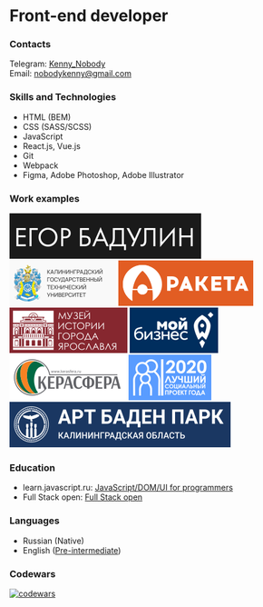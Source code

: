 # Front-end developer

### Contacts

Telegram: [Kenny_Nobody](https://t.me/Kenny_Nobody)  
Email: [nobodykenny@gmail.com](mailto:nobodykenny@gmail.com)

### Skills and Technologies

- HTML (BEM)
- CSS (SASS/SCSS)
- JavaScript
- React.js, Vue.js
- Git
- Webpack
- Figma, Adobe Photoshop, Adobe Illustrator

### Work examples

[![егор бадулин](assets/logo-art.svg)](https://egor-badulin.ru/)
[![кгту](assets/logo-kgtu.svg)](http://klgtu.diez.io/)
[![ракета](assets/logo-rocket.svg)](https://rpk39.ru/)
[![музей истории города ярославля](assets/logo-museum.svg)](http://mukmig.yaroslavl.ru/)
[![центр поддержки экспорта](assets/logo-business.svg)](https://exportkld.ru/)
[![керасфера](assets/logo-kerasfera.svg)](https://kerasfera.ru/)
[![лучший социальный проект года](assets/logo-awward.svg)](https://lspg.mbkaliningrad.ru/)
[![арт баден парк](assets/logo-artbaden.svg)](http://art-baden-park.ru/)

### Education

- learn.javascript.ru: [JavaScript/DOM/UI for programmers](https://learn.javascript.ru/courses/js-20180219-2100/kenny-nobody/en/certificate.jpg)
- Full Stack open: [Full Stack open](https://studies.cs.helsinki.fi/stats/api/certificate/fullstackopen/en/34fa50a7ff9b8a94357a91aa3b8aff26)

### Languages

- Russian (Native)
- English ([Pre-intermediate](https://simpler.via-mobi.com/storage/certificate/194/193274_JrwmwDFArpbLQHYy.png))

### Codewars

[![codewars](https://www.codewars.com/users/KennyNobody/badges/small)](https://www.codewars.com/users/KennyNobody/)
